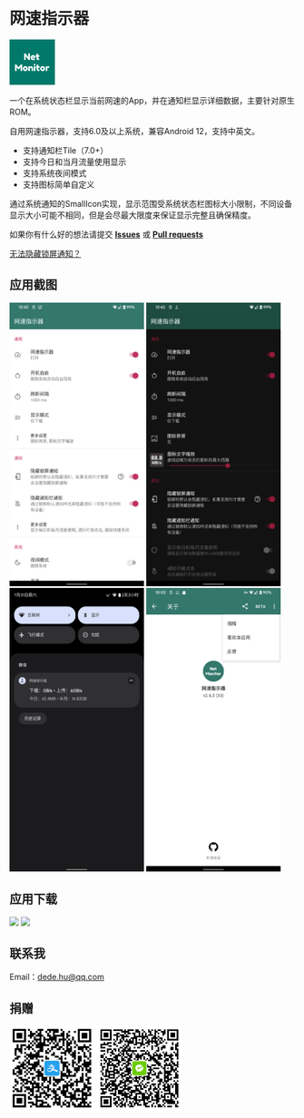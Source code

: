 # 网速指示器

<img height="80px" src="app/src/main/ic_launcher-playstore.png"/>

一个在系统状态栏显示当前网速的App，并在通知栏显示详细数据，主要针对原生ROM。

自用网速指示器，支持6.0及以上系统，兼容Android 12，支持中英文。

* 支持通知栏Tile（7.0+）
* 支持今日和当月流量使用显示
* 支持系统夜间模式
* 支持图标简单自定义

通过系统通知的SmallIcon实现，显示范围受系统状态栏图标大小限制，不同设备显示大小可能不相同，但是会尽最大限度来保证显示完整且确保精度。

如果你有什么好的想法请提交 [**Issues**](https://github.com/hushenghao/NativeTools/issues) 或 [**Pull requests**](https://github.com/hushenghao/NativeTools/pulls)

[无法隐藏锁屏通知？](./docs/hide_lock_notification.md)

## 应用截图

<img height="500px" src="docs/images/screenshot_1.png"/> <img height="500px" src="docs/images/screenshot_2.png"/> 
<img height="500px" src="docs/images/screenshot_3.png"/> <img height="500px" src="docs/images/screenshot_4.png"/>

## 应用下载

[<img height="50px" src="https://static.coolapk.com/static/web/v8/images/header-logo.png"/>](https://www.coolapk.com/apk/com.dede.nativetools)
[<img height="50px" src="https://assets.che300.com/wiki/2021-07-22/16269394073576500.png"/>](https://play.google.com/store/apps/details?id=com.dede.nativetools)

## 联系我
Email：dede.hu@qq.com

## 捐赠
<img height="150px" src="app/src/main/res/drawable-xhdpi/alipay_payment_code.webp"/> <img height="140px" src="app/src/main/res/drawable-xhdpi/wx_payment_code.webp" style="border:5px solid white" />
